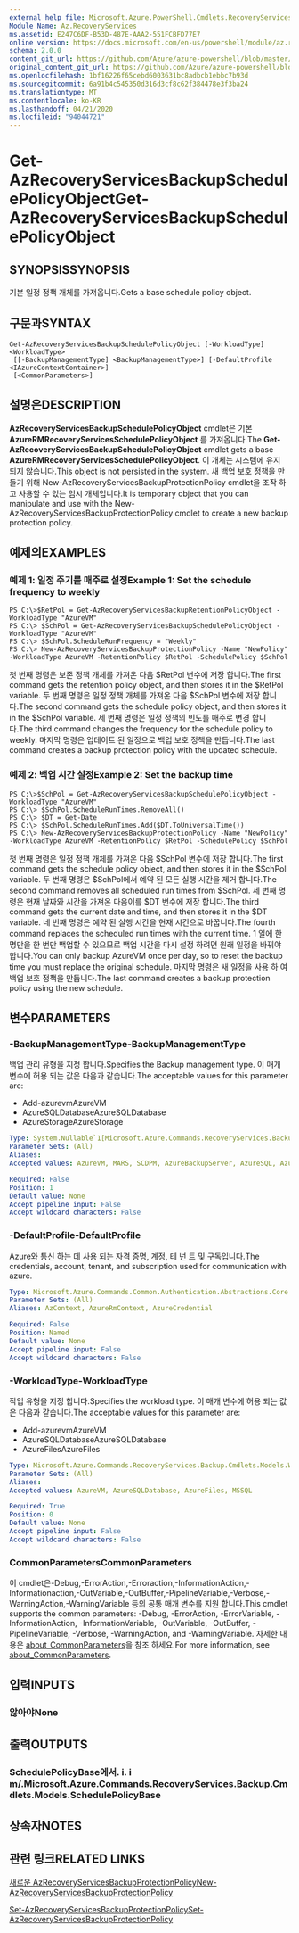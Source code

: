 ```yaml
---
external help file: Microsoft.Azure.PowerShell.Cmdlets.RecoveryServices.Backup.dll-Help.xml
Module Name: Az.RecoveryServices
ms.assetid: E247C6DF-B53D-487E-AAA2-551FCBFD77E7
online version: https://docs.microsoft.com/en-us/powershell/module/az.recoveryservices/get-azrecoveryservicesbackupschedulepolicyobject
schema: 2.0.0
content_git_url: https://github.com/Azure/azure-powershell/blob/master/src/RecoveryServices/RecoveryServices/help/Get-AzRecoveryServicesBackupSchedulePolicyObject.md
original_content_git_url: https://github.com/Azure/azure-powershell/blob/master/src/RecoveryServices/RecoveryServices/help/Get-AzRecoveryServicesBackupSchedulePolicyObject.md
ms.openlocfilehash: 1bf16226f65cebd6003631bc8adbcb1ebbc7b93d
ms.sourcegitcommit: 6a91b4c545350d316d3cf8c62f384478e3f3ba24
ms.translationtype: MT
ms.contentlocale: ko-KR
ms.lasthandoff: 04/21/2020
ms.locfileid: "94044721"
---
```

# <span data-ttu-id="b398c-101">Get-AzRecoveryServicesBackupSchedulePolicyObject</span><span class="sxs-lookup"><span data-stu-id="b398c-101">Get-AzRecoveryServicesBackupSchedulePolicyObject</span></span>

## <span data-ttu-id="b398c-102">SYNOPSIS</span><span class="sxs-lookup"><span data-stu-id="b398c-102">SYNOPSIS</span></span>
<span data-ttu-id="b398c-103">기본 일정 정책 개체를 가져옵니다.</span><span class="sxs-lookup"><span data-stu-id="b398c-103">Gets a base schedule policy object.</span></span>

## <span data-ttu-id="b398c-104">구문과</span><span class="sxs-lookup"><span data-stu-id="b398c-104">SYNTAX</span></span>

```
Get-AzRecoveryServicesBackupSchedulePolicyObject [-WorkloadType] <WorkloadType>
 [[-BackupManagementType] <BackupManagementType>] [-DefaultProfile <IAzureContextContainer>]
 [<CommonParameters>]
```

## <span data-ttu-id="b398c-105">설명은</span><span class="sxs-lookup"><span data-stu-id="b398c-105">DESCRIPTION</span></span>
<span data-ttu-id="b398c-106">**AzRecoveryServicesBackupSchedulePolicyObject** cmdlet은 기본 **AzureRMRecoveryServicesSchedulePolicyObject** 를 가져옵니다.</span><span class="sxs-lookup"><span data-stu-id="b398c-106">The **Get-AzRecoveryServicesBackupSchedulePolicyObject** cmdlet gets a base **AzureRMRecoveryServicesSchedulePolicyObject**.</span></span>
<span data-ttu-id="b398c-107">이 개체는 시스템에 유지 되지 않습니다.</span><span class="sxs-lookup"><span data-stu-id="b398c-107">This object is not persisted in the system.</span></span>
<span data-ttu-id="b398c-108">새 백업 보호 정책을 만들기 위해 New-AzRecoveryServicesBackupProtectionPolicy cmdlet을 조작 하 고 사용할 수 있는 임시 개체입니다.</span><span class="sxs-lookup"><span data-stu-id="b398c-108">It is temporary object that you can manipulate and use with the New-AzRecoveryServicesBackupProtectionPolicy cmdlet to create a new backup protection policy.</span></span>

## <span data-ttu-id="b398c-109">예제의</span><span class="sxs-lookup"><span data-stu-id="b398c-109">EXAMPLES</span></span>

### <span data-ttu-id="b398c-110">예제 1: 일정 주기를 매주로 설정</span><span class="sxs-lookup"><span data-stu-id="b398c-110">Example 1: Set the schedule frequency to weekly</span></span>
```
PS C:\>$RetPol = Get-AzRecoveryServicesBackupRetentionPolicyObject -WorkloadType "AzureVM" 
PS C:\> $SchPol = Get-AzRecoveryServicesBackupSchedulePolicyObject -WorkloadType "AzureVM" 
PS C:\> $SchPol.ScheduleRunFrequency = "Weekly"
PS C:\> New-AzRecoveryServicesBackupProtectionPolicy -Name "NewPolicy" -WorkloadType AzureVM -RetentionPolicy $RetPol -SchedulePolicy $SchPol
```

<span data-ttu-id="b398c-111">첫 번째 명령은 보존 정책 개체를 가져온 다음 $RetPol 변수에 저장 합니다.</span><span class="sxs-lookup"><span data-stu-id="b398c-111">The first command gets the retention policy object, and then stores it in the $RetPol variable.</span></span>
<span data-ttu-id="b398c-112">두 번째 명령은 일정 정책 개체를 가져온 다음 $SchPol 변수에 저장 합니다.</span><span class="sxs-lookup"><span data-stu-id="b398c-112">The second command gets the schedule policy object, and then stores it in the $SchPol variable.</span></span>
<span data-ttu-id="b398c-113">세 번째 명령은 일정 정책의 빈도를 매주로 변경 합니다.</span><span class="sxs-lookup"><span data-stu-id="b398c-113">The third command changes the frequency for the schedule policy to weekly.</span></span>
<span data-ttu-id="b398c-114">마지막 명령은 업데이트 된 일정으로 백업 보호 정책을 만듭니다.</span><span class="sxs-lookup"><span data-stu-id="b398c-114">The last command creates a backup protection policy with the updated schedule.</span></span>

### <span data-ttu-id="b398c-115">예제 2: 백업 시간 설정</span><span class="sxs-lookup"><span data-stu-id="b398c-115">Example 2: Set the backup time</span></span>
```
PS C:\>$SchPol = Get-AzRecoveryServicesBackupSchedulePolicyObject -WorkloadType "AzureVM" 
PS C:\> $SchPol.ScheduleRunTimes.RemoveAll()
PS C:\> $DT = Get-Date
PS C:\> $SchPol.ScheduleRunTimes.Add($DT.ToUniversalTime())
PS C:\> New-AzRecoveryServicesBackupProtectionPolicy -Name "NewPolicy" -WorkloadType AzureVM -RetentionPolicy $RetPol -SchedulePolicy $SchPol
```

<span data-ttu-id="b398c-116">첫 번째 명령은 일정 정책 개체를 가져온 다음 $SchPol 변수에 저장 합니다.</span><span class="sxs-lookup"><span data-stu-id="b398c-116">The first command gets the schedule policy object, and then stores it in the $SchPol variable.</span></span>
<span data-ttu-id="b398c-117">두 번째 명령은 $SchPol에서 예약 된 모든 실행 시간을 제거 합니다.</span><span class="sxs-lookup"><span data-stu-id="b398c-117">The second command removes all scheduled run times from $SchPol.</span></span>
<span data-ttu-id="b398c-118">세 번째 명령은 현재 날짜와 시간을 가져온 다음이를 $DT 변수에 저장 합니다.</span><span class="sxs-lookup"><span data-stu-id="b398c-118">The third command gets the current date and time, and then stores it in the $DT variable.</span></span>
<span data-ttu-id="b398c-119">네 번째 명령은 예약 된 실행 시간을 현재 시간으로 바꿉니다.</span><span class="sxs-lookup"><span data-stu-id="b398c-119">The fourth command replaces the scheduled run times with the current time.</span></span>
<span data-ttu-id="b398c-120">1 일에 한 명만을 한 번만 백업할 수 있으므로 백업 시간을 다시 설정 하려면 원래 일정을 바꿔야 합니다.</span><span class="sxs-lookup"><span data-stu-id="b398c-120">You can only backup AzureVM once per day, so to reset the backup time you must replace the original schedule.</span></span>
<span data-ttu-id="b398c-121">마지막 명령은 새 일정을 사용 하 여 백업 보호 정책을 만듭니다.</span><span class="sxs-lookup"><span data-stu-id="b398c-121">The last command creates a backup protection policy using the new schedule.</span></span>

## <span data-ttu-id="b398c-122">변수</span><span class="sxs-lookup"><span data-stu-id="b398c-122">PARAMETERS</span></span>

### <span data-ttu-id="b398c-123">-BackupManagementType</span><span class="sxs-lookup"><span data-stu-id="b398c-123">-BackupManagementType</span></span>
<span data-ttu-id="b398c-124">백업 관리 유형을 지정 합니다.</span><span class="sxs-lookup"><span data-stu-id="b398c-124">Specifies the Backup management type.</span></span>
<span data-ttu-id="b398c-125">이 매개 변수에 허용 되는 값은 다음과 같습니다.</span><span class="sxs-lookup"><span data-stu-id="b398c-125">The acceptable values for this parameter are:</span></span>
- <span data-ttu-id="b398c-126">Add-azurevm</span><span class="sxs-lookup"><span data-stu-id="b398c-126">AzureVM</span></span> 
- <span data-ttu-id="b398c-127">AzureSQLDatabase</span><span class="sxs-lookup"><span data-stu-id="b398c-127">AzureSQLDatabase</span></span>
- <span data-ttu-id="b398c-128">AzureStorage</span><span class="sxs-lookup"><span data-stu-id="b398c-128">AzureStorage</span></span>

```yaml
Type: System.Nullable`1[Microsoft.Azure.Commands.RecoveryServices.Backup.Cmdlets.Models.BackupManagementType]
Parameter Sets: (All)
Aliases:
Accepted values: AzureVM, MARS, SCDPM, AzureBackupServer, AzureSQL, AzureStorage, AzureWorkload

Required: False
Position: 1
Default value: None
Accept pipeline input: False
Accept wildcard characters: False
```

### <span data-ttu-id="b398c-129">-DefaultProfile</span><span class="sxs-lookup"><span data-stu-id="b398c-129">-DefaultProfile</span></span>
<span data-ttu-id="b398c-130">Azure와 통신 하는 데 사용 되는 자격 증명, 계정, 테 넌 트 및 구독입니다.</span><span class="sxs-lookup"><span data-stu-id="b398c-130">The credentials, account, tenant, and subscription used for communication with azure.</span></span>

```yaml
Type: Microsoft.Azure.Commands.Common.Authentication.Abstractions.Core.IAzureContextContainer
Parameter Sets: (All)
Aliases: AzContext, AzureRmContext, AzureCredential

Required: False
Position: Named
Default value: None
Accept pipeline input: False
Accept wildcard characters: False
```

### <span data-ttu-id="b398c-131">-WorkloadType</span><span class="sxs-lookup"><span data-stu-id="b398c-131">-WorkloadType</span></span>
<span data-ttu-id="b398c-132">작업 유형을 지정 합니다.</span><span class="sxs-lookup"><span data-stu-id="b398c-132">Specifies the workload type.</span></span>
<span data-ttu-id="b398c-133">이 매개 변수에 허용 되는 값은 다음과 같습니다.</span><span class="sxs-lookup"><span data-stu-id="b398c-133">The acceptable values for this parameter are:</span></span>
- <span data-ttu-id="b398c-134">Add-azurevm</span><span class="sxs-lookup"><span data-stu-id="b398c-134">AzureVM</span></span> 
- <span data-ttu-id="b398c-135">AzureSQLDatabase</span><span class="sxs-lookup"><span data-stu-id="b398c-135">AzureSQLDatabase</span></span>
- <span data-ttu-id="b398c-136">AzureFiles</span><span class="sxs-lookup"><span data-stu-id="b398c-136">AzureFiles</span></span>

```yaml
Type: Microsoft.Azure.Commands.RecoveryServices.Backup.Cmdlets.Models.WorkloadType
Parameter Sets: (All)
Aliases:
Accepted values: AzureVM, AzureSQLDatabase, AzureFiles, MSSQL

Required: True
Position: 0
Default value: None
Accept pipeline input: False
Accept wildcard characters: False
```

### <span data-ttu-id="b398c-137">CommonParameters</span><span class="sxs-lookup"><span data-stu-id="b398c-137">CommonParameters</span></span>
<span data-ttu-id="b398c-138">이 cmdlet은-Debug,-ErrorAction,-Erroraction,-InformationAction,-Informationaction,-OutVariable,-OutBuffer,-PipelineVariable,-Verbose,-WarningAction,-WarningVariable 등의 공통 매개 변수를 지원 합니다.</span><span class="sxs-lookup"><span data-stu-id="b398c-138">This cmdlet supports the common parameters: -Debug, -ErrorAction, -ErrorVariable, -InformationAction, -InformationVariable, -OutVariable, -OutBuffer, -PipelineVariable, -Verbose, -WarningAction, and -WarningVariable.</span></span> <span data-ttu-id="b398c-139">자세한 내용은 [about_CommonParameters](http://go.microsoft.com/fwlink/?LinkID=113216)을 참조 하세요.</span><span class="sxs-lookup"><span data-stu-id="b398c-139">For more information, see [about_CommonParameters](http://go.microsoft.com/fwlink/?LinkID=113216).</span></span>

## <span data-ttu-id="b398c-140">입력</span><span class="sxs-lookup"><span data-stu-id="b398c-140">INPUTS</span></span>

### <span data-ttu-id="b398c-141">않아야</span><span class="sxs-lookup"><span data-stu-id="b398c-141">None</span></span>

## <span data-ttu-id="b398c-142">출력</span><span class="sxs-lookup"><span data-stu-id="b398c-142">OUTPUTS</span></span>

### <span data-ttu-id="b398c-143">SchedulePolicyBase에서. i. i m/.</span><span class="sxs-lookup"><span data-stu-id="b398c-143">Microsoft.Azure.Commands.RecoveryServices.Backup.Cmdlets.Models.SchedulePolicyBase</span></span>

## <span data-ttu-id="b398c-144">상속자</span><span class="sxs-lookup"><span data-stu-id="b398c-144">NOTES</span></span>

## <span data-ttu-id="b398c-145">관련 링크</span><span class="sxs-lookup"><span data-stu-id="b398c-145">RELATED LINKS</span></span>

[<span data-ttu-id="b398c-146">새로운 AzRecoveryServicesBackupProtectionPolicy</span><span class="sxs-lookup"><span data-stu-id="b398c-146">New-AzRecoveryServicesBackupProtectionPolicy</span></span>](./New-AzRecoveryServicesBackupProtectionPolicy.md)

[<span data-ttu-id="b398c-147">Set-AzRecoveryServicesBackupProtectionPolicy</span><span class="sxs-lookup"><span data-stu-id="b398c-147">Set-AzRecoveryServicesBackupProtectionPolicy</span></span>](./Set-AzRecoveryServicesBackupProtectionPolicy.md)


